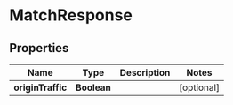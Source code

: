 # MatchResponse

## Properties
Name | Type | Description | Notes
------------ | ------------- | ------------- | -------------
**originTraffic** | **Boolean** |  |  [optional]

